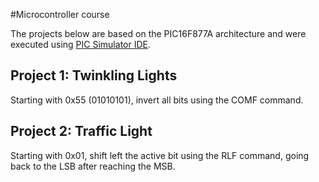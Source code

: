 #Microcontroller course

The projects below are based on the PIC16F877A architecture and were executed using [PIC Simulator IDE](https://www.oshonsoft.com/pic.html).

## Project 1: Twinkling Lights
Starting with 0x55 (01010101), invert all bits using the COMF command.

## Project 2: Traffic Light
Starting with 0x01, shift left the active bit using the RLF command, going back to the LSB after reaching the MSB.
